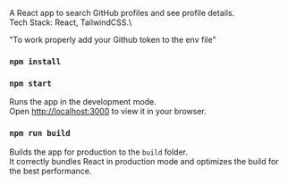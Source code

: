 A React app to search GitHub profiles and see profile details.\
Tech Stack: React, TailwindCSS.\

"To work properly add your Github token to the env file"

### `npm install`

### `npm start`

Runs the app in the development mode.\
Open [http://localhost:3000](http://localhost:3000) to view it in your browser.


### `npm run build`

Builds the app for production to the `build` folder.\
It correctly bundles React in production mode and optimizes the build for the best performance.



